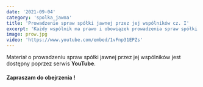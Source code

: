 ```yaml
---
date: '2021-09-04'
category: 'spolka_jawna'
title: 'Prowadzenie spraw spółki jawnej przez jej wspólników cz. I'
excerpt: 'Każdy wspólnik ma prawo i obowiązek prowadzenia spraw spółki.'
image: prow.jpg
video: 'https://www.youtube.com/embed/1vFnp31EPZs'
---
```



Materiał o prowadzeniu spraw spółki jawnej przez jej wspólników jest dostępny poprzez serwis **YouTube**. 

#### Zapraszam do obejrzenia !



